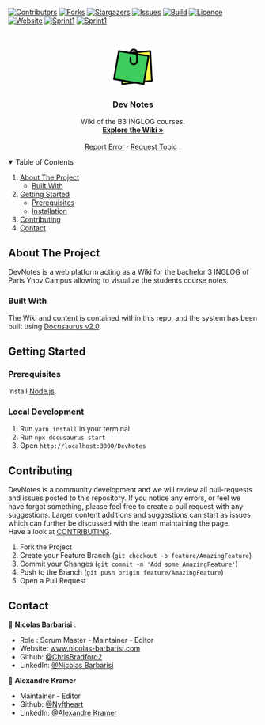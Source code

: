 [![Contributors][contributors-shield]][contributors-url]
[![Forks][forks-shield]][forks-url]
[![Stargazers][stars-shield]][stars-url]
[![Issues][issues-shield]][issues-url]
[![Build][build-shield]][build-url]
[![Licence][licence-shield]][licence-url]
[![Website][website-shield]][website-url]
[![Sprint1][milestones1-shield]][milestones1-url]
[![Sprint1][milestones2-shield]][milestones2-url]

<!-- PROJECT LOGO -->
<br />
<p align="center">
    <img src="https://raw.githubusercontent.com/ChrisBradford2/DevNotes/dev/static/img/devnotes.png" alt="Logo" width="80" height="80" fill="#ffffff"/>

  <h3 align="center">Dev Notes</h3>

  <p align="center">
    Wiki of the B3 INGLOG courses.
    <br />
    <a href="https://ChrisBradford2.github.io/DevNotes"><strong>Explore the Wiki »</strong></a>
    <br />
    <br />
    <a href="https://github.com/ChrisBradford2/DevNotes/issues">Report Error</a>
    ·
    <a href="https://github.com/ChrisBradford2/DevNotes/issues">Request Topic</a>
    .
  </p>
</p>

<!-- TABLE OF CONTENTS -->
<details open="open">
  <summary>Table of Contents</summary>
  <ol>
    <li>
      <a href="#about-the-project">About The Project</a>
      <ul>
        <li><a href="#built-with">Built With</a></li>
      </ul>
    </li>
    <li>
      <a href="#getting-started">Getting Started</a>
      <ul>
        <li><a href="#prerequisites">Prerequisites</a></li>
        <li><a href="#installation">Installation</a></li>
      </ul>
    </li>
    <li><a href="#contributing">Contributing</a></li>
    <li><a href="#contact">Contact</a></li>
  </ol>
</details>

<!-- MENU STRUCTURE - CONTENT CREATION IN PROGRESS -->

<!--## Menu Structure - Content creation in progress - ASK FOR YOUR HELP!

Please feel free to contribute to any of the available pages. This is the current state of progress:

In this document all current Menu pages are marked with current progress status. You can choose the page you would like to contribute and get linked directly to the editable .md file in our Repo here:

https://www.notion.so/iotafoundation/Contribute-to-the-DevNotes-698e95b0bac8469d897fd13cf49574b3

Please mark the page you work on "in progress"-->

<!-- ABOUT THE PROJECT -->

## About The Project

DevNotes is a web platform acting as a Wiki for the bachelor 3 INGLOG of Paris Ynov Campus allowing to visualize the students course notes.

### Built With

The Wiki and content is contained within this repo, and the system has been built using [Docusaurus v2.0](https://docusaurus.io/).

<!-- GETTING STARTED -->

## Getting Started

### Prerequisites

Install [Node.js](https://nodejs.org/en/download/).

### Local Development

1. Run `yarn install` in your terminal.
2. Run `npx docusaurus start`
3. Open `http://localhost:3000/DevNotes`

<!-- CONTRIBUTING -->

## Contributing

DevNotes is a community development and we will review all pull-requests and issues posted to this repository. If you notice any errors, or feel we have forgot something, please feel free to create a pull request with any suggestions. Larger content additions and suggestions can start as issues which can further be discussed with the team maintaining the page.  
Have a look at [CONTRIBUTING](https://github.com/ChrisBradford2/DevNotes/blob/dev/src/pages/contrib.md).

1. Fork the Project
2. Create your Feature Branch (`git checkout -b feature/AmazingFeature`)
3. Commit your Changes (`git commit -m 'Add some AmazingFeature'`)
4. Push to the Branch (`git push origin feature/AmazingFeature`)
5. Open a Pull Request

<!-- CONTACT -->

## Contact

👤 **Nicolas Barbarisi** :

* Role : Scrum Master - Maintainer - Editor
* Website: www.nicolas-barbarisi.com
* Github: [@ChrisBradford2](https://github.com/ChrisBradford2)
* LinkedIn: [@Nicolas Barbarisi ](https://www.linkedin.com/in/nicolas-barbarisi-a4a97a193/)

👤 **Alexandre Kramer**

* Maintainer - Editor
* Github: [@Nyftheart](https://github.com/Nyftheart)
* LinkedIn: [@Alexandre Kramer](https://www.linkedin.com/in/alexandre-kramer-41bba2198/)

<!-- MARKDOWN LINKS & IMAGES -->
<!-- https://www.markdownguide.org/basic-syntax/#reference-style-links -->

[contributors-shield]: https://img.shields.io/github/contributors/ChrisBradford2/DevNotes.svg?style=for-the-badge
[contributors-url]: https://github.com/ChrisBradford2/DevNotes/graphs/contributors
[forks-shield]: https://img.shields.io/github/forks/ChrisBradford2/DevNotes.svg?style=for-the-badge
[forks-url]: https://github.com/ChrisBradford2/DevNotes/network/members
[stars-shield]: https://img.shields.io/github/stars/ChrisBradford2/DevNotes.svg?style=for-the-badge
[stars-url]: https://github.com/ChrisBradford2/DevNotes/stargazers
[issues-shield]: https://img.shields.io/github/issues/ChrisBradford2/DevNotes.svg?style=for-the-badge
[issues-url]: https://github.com/ChrisBradford2/DevNotes/issues
[build-shield]: https://img.shields.io/travis/com/ChrisBradford2/DevNotes/dev?style=for-the-badge
[build-url]: https://app.travis-ci.com/github/ChrisBradford2/DevNotes
[licence-shield]: https://img.shields.io/github/license/ChrisBradford2/DevNotes?style=for-the-badge
[licence-url]: https://github.com/ChrisBradford2/DevNotes/blob/main/LICENSE
[website-shield]: https://img.shields.io/website?down_color=red&down_message=down&style=for-the-badge&url=https%3A%2F%2Fchrisbradford2.github.io%2FDevNotes%2F
[website-url]: chrisbradford2.github.io/DevNotes
[milestones1-shield]: https://img.shields.io/github/milestones/progress-percent/ChrisBradford2/DevNotes/1?style=for-the-badge
[milestones1-url]: https://github.com/ChrisBradford2/DevNotes/milestone/1
[milestones2-shield]: https://img.shields.io/github/milestones/progress-percent/ChrisBradford2/DevNotes/2?style=for-the-badge
[milestones2-url]: https://github.com/ChrisBradford2/DevNotes/milestone/2